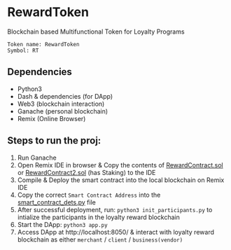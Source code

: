 # RewardToken
Blockchain based Multifunctional Token for Loyalty Programs

```
Token name: RewardToken
Symbol: RT
```

## Dependencies
- Python3
- Dash & dependencies (for DApp)
- Web3 (blockchain interaction)
- Ganache (personal blockchain)
- Remix (Online Browser)


## Steps to run the proj:
1. Run Ganache
2. Open Remix IDE in browser & Copy the contents of [RewardContract.sol](https://github.com/arelekar2/Reward-Token/blob/main/RewardContract.sol) or [RewardContract2.sol](https://github.com/arelekar2/Reward-Token/blob/main/RewardContract2.sol) (has Staking) to the IDE
3. Compile & Deploy the smart contract into the local blockchain on Remix IDE
4. Copy the correct `Smart Contract Address` into the [smart_contract_dets.py](https://github.com/arelekar2/Reward-Token/blob/main/smart_contract_dets.py) file
5. After successful deployment, run: `python3 init_participants.py` to intialize the participants in the loyalty reward blockchain
6. Start the DApp: `python3 app.py`
7. Access DApp at http://localhost:8050/ & interact with loyalty reward blockchain as either `merchant` / `client` / `business(vendor)`
